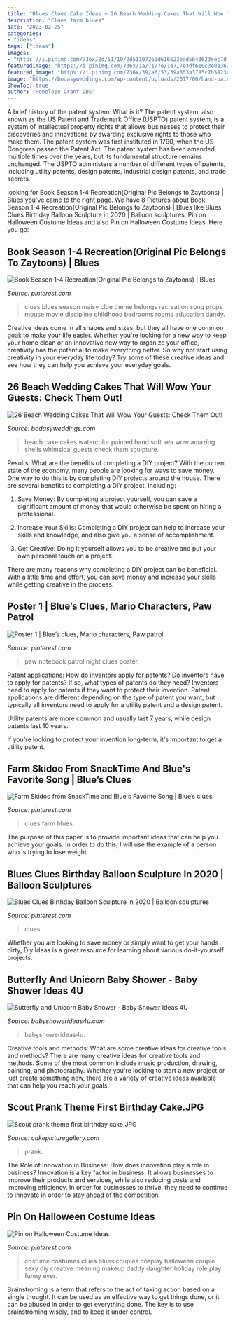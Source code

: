 ```yaml
---
title: "Blues Clues Cake Ideas ~ 26 Beach Wedding Cakes That Will Wow Your Guests: Check Them Out!"
description: "Clues farm blues"
date: "2023-02-25"
categories:
- "ideas"
tags: ["ideas"]
images:
- "https://i.pinimg.com/736x/2d/51/10/2d51107263d616623ead5b43623eec7d.jpg"
featuredImage: "https://i.pinimg.com/736x/1a/71/7e/1a717e3df610c3e0a362e7b985429bf7.jpg"
featured_image: "https://i.pinimg.com/736x/39/a6/53/39a653a3785c7b58234453fba9c533e6.jpg"
image: "https://bodasyweddings.com/wp-content/uploads/2017/06/hand-painted-watercolor-beach-wedding-cake.jpg"
ShowToc: true
author: "Penelope Grant DDS"
---
```



A brief history of the patent system: What is it?
The patent system, also known as the US Patent and Trademark Office (USPTO) patent system, is a system of intellectual property rights that allows businesses to protect their discoveries and innovations by awarding exclusive rights to those who make them. The patent system was first instituted in 1790, when the US Congress passed the Patent Act. The patent system has been amended multiple times over the years, but its fundamental structure remains unchanged. The USPTO administers a number of different types of patents, including utility patents, design patents, industrial design patents, and trade secrets.

	

		
looking for Book Season 1-4 Recreation(Original Pic Belongs to Zaytoons) | Blues you've came to the right page. We have 8 Pictures about Book Season 1-4 Recreation(Original Pic Belongs to Zaytoons) | Blues like Blues Clues Birthday Balloon Sculpture in 2020 | Balloon sculptures, Pin on Halloween Costume Ideas and also Pin on Halloween Costume Ideas. Here you go:
		
    
## Book Season 1-4 Recreation(Original Pic Belongs To Zaytoons) | Blues

<img loading=lazy src="https://i.pinimg.com/736x/1a/71/7e/1a717e3df610c3e0a362e7b985429bf7.jpg" onerror="this.onerror=null;this.src='https://tse3.mm.bing.net/th?id=OIP.3BqRKPH0Qgla_nl7M_1s3AHaFj&amp;pid=15.1';" alt="Book Season 1-4 Recreation(Original Pic Belongs to Zaytoons) | Blues">

_Source: pinterest.com_

>clues blues season maisy clue theme belongs recreation song props mouse movie discipline childhood bedrooms rooms education dandy. 

	

Creative ideas come in all shapes and sizes, but they all have one common goal: to make your life easier. Whether you're looking for a new way to keep your home clean or an innovative new way to organize your office, creativity has the potential to make everything better. So why not start using creativity in your everyday life today? Try some of these creative ideas and see how they can help you achieve your everyday goals.

    
## 26 Beach Wedding Cakes That Will Wow Your Guests: Check Them Out!

<img loading=lazy src="https://bodasyweddings.com/wp-content/uploads/2017/06/hand-painted-watercolor-beach-wedding-cake.jpg" onerror="this.onerror=null;this.src='https://tse4.mm.bing.net/th?id=OIP.pGo5JCECPWIMYZi2R95eQQHaLH&amp;pid=15.1';" alt="26 Beach Wedding Cakes That Will Wow Your Guests: Check Them Out!">

_Source: bodasyweddings.com_

>beach cake cakes watercolor painted hand soft sea wow amazing shells whimsical guests check them sculpture. 

	

Results: What are the benefits of completing a DIY project?
With the current state of the economy, many people are looking for ways to save money. One way to do this is by completing DIY projects around the house. There are several benefits to completing a DIY project, including:
1. Save Money: By completing a project yourself, you can save a significant amount of money that would otherwise be spent on hiring a professional.

2. Increase Your Skills: Completing a DIY project can help to increase your skills and knowledge, and also give you a sense of accomplishment.

3. Get Creative: Doing it yourself allows you to be creative and put your own personal touch on a project.

There are many reasons why completing a DIY project can be beneficial. With a little time and effort, you can save money and increase your skills while getting creative in the process.

    
## Poster 1 | Blue’s Clues, Mario Characters, Paw Patrol

<img loading=lazy src="https://i.pinimg.com/736x/2d/51/10/2d51107263d616623ead5b43623eec7d.jpg" onerror="this.onerror=null;this.src='https://tse4.mm.bing.net/th?id=OIP.01hkF0rP1rcqf3Pdvbv5ugHaEK&amp;pid=15.1';" alt="Poster 1 | Blue’s clues, Mario characters, Paw patrol">

_Source: pinterest.com_

>paw notebook patrol night clues poster. 

	

Patent applications: How do inventors apply for patents?
Do inventors have to apply for patents? If so, what types of patents do they need?
Inventors need to apply for patents if they want to protect their invention. Patent applications are different depending on the type of patent you want, but typically all inventors need to apply for a utility patent and a design patent. 

 Utility patents are more common and usually last 7 years, while design patents last 10 years. 

If you're looking to protect your invention long-term, it's important to get a utility patent.

    
## Farm Skidoo From SnackTime And Blue&#039;s Favorite Song | Blue’s Clues

<img loading=lazy src="https://i.pinimg.com/736x/39/a6/53/39a653a3785c7b58234453fba9c533e6.jpg" onerror="this.onerror=null;this.src='https://tse1.mm.bing.net/th?id=OIP.pSSeaDtwGfSOmsnjHLakKwHaEI&amp;pid=15.1';" alt="Farm Skidoo from SnackTime and Blue&#039;s Favorite Song | Blue’s clues">

_Source: pinterest.com_

>clues farm blues. 

	

The purpose of this paper is to provide important ideas that can help you achieve your goals. In order to do this, I will use the example of a person who is trying to lose weight.

    
## Blues Clues Birthday Balloon Sculpture In 2020 | Balloon Sculptures

<img loading=lazy src="https://i.pinimg.com/736x/fa/10/8e/fa108e187100b16e45715f165aa75e66.jpg" onerror="this.onerror=null;this.src='https://tse2.mm.bing.net/th?id=OIP.ESbJxuUKu0xI0u17SQtmXAHaK9&amp;pid=15.1';" alt="Blues Clues Birthday Balloon Sculpture in 2020 | Balloon sculptures">

_Source: pinterest.com_

>clues. 

	

Whether you are looking to save money or simply want to get your hands dirty, Diy Ideas is a great resource for learning about various do-it-yourself projects.

    
## Butterfly And Unicorn Baby Shower - Baby Shower Ideas 4U

<img loading=lazy src="https://babyshowerideas4u.com/wp-content/uploads/2019/03/Butterfly-and-Unicorn-Baby-Shower-Decorations.jpg" onerror="this.onerror=null;this.src='https://tse3.mm.bing.net/th?id=OIP.NAQUJRtk8DvDF_kPpP_OLQHaLZ&amp;pid=15.1';" alt="Butterfly and Unicorn Baby Shower - Baby Shower Ideas 4U">

_Source: babyshowerideas4u.com_

>babyshowerideas4u. 

	

Creative tools and methods: What are some creative ideas for creative tools and methods?
There are many creative ideas for creative tools and methods. Some of the most common include music production, drawing, painting, and photography. Whether you're looking to start a new project or just create something new, there are a variety of creative ideas available that can help you reach your goals.

    
## Scout Prank Theme First Birthday Cake.JPG

<img loading=lazy src="https://www.cakepicturegallery.com/d/36214-2/Scout+prank+theme+first+birthday+cake.JPG" onerror="this.onerror=null;this.src='https://tse1.mm.bing.net/th?id=OIP.9OfHUcruShy4QNgZp2vIpAHaJ9&amp;pid=15.1';" alt="Scout prank theme first birthday cake.JPG">

_Source: cakepicturegallery.com_

>prank. 

	

The Role of Innovation in Business: How does innovation play a role in business?
Innovation is a key factor in business. It allows businesses to improve their products and services, while also reducing costs and improving efficiency. In order for businesses to thrive, they need to continue to innovate in order to stay ahead of the competition.

    
## Pin On Halloween Costume Ideas

<img loading=lazy src="https://i.pinimg.com/736x/5f/7a/18/5f7a18368853eb7c985bf1213cc0b701--blue-costumes-blues-clues-costume.jpg" onerror="this.onerror=null;this.src='https://tse1.mm.bing.net/th?id=OIP.AkrFYGWFFxfizpbnzNeObwHaLH&amp;pid=15.1';" alt="Pin on Halloween Costume Ideas">

_Source: pinterest.com_

>costume costumes clues blues couples cosplay halloween couple sexy diy creative meaning makeup daddy daughter holiday role play funny ever. 

	

Brainstroming is a term that refers to the act of taking action based on a single thought. It can be used as an effective way to get things done, or it can be abused in order to get everything done. The key is to use brainstroming wisely, and to keep it under control.

